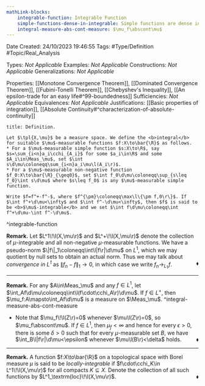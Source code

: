 ```yaml
---
mathLink-blocks:
    integrable-function: Integrable Function
    simple-functions-dense-in-integrable: Simple functions are dense in $L^1$
    integral-measure-abs-cont-measure: $\mu_f\abscont\mu$
---
```


<div class="topSpace"></div>

Date Created: 24/10/2023 19:46:55
Tags: #Type/Definition #Topic/Real_Analysis

Types: <i>Not Applicable</i>
Examples: <i>Not Applicable</i>
Constructions: <i>Not Applicable</i>
Generalizations: <i>Not Applicable</i>

Properties: [[Monotone Convergence Theorem]], [[Dominated Convergence Theorem]], [[Fubini-Tonelli Theorem]], [[Chebyshev's Inequality]], [[An epsilon-trade for an easy life#^99-boundedness]]
Sufficiencies: <i>Not Applicable</i>
Equivalences: <i>Not Applicable</i>
Justifications: [[Basic properties of integration]], [[Absolute Continuity#^characterization-of-absolute-continuity]]

``` ad-Definition
title: Definition.

Let $\tpl{X,\mu}$ be a measure space. We define the <b>integral</b> for suitable $\mu$-measurable functions $f:X\to\bar{\R}$ as follows.
* For a $\mu$-measurable simple function $s:X\to\R$, say $s=\sum_{i<n}a_i\cchi_{A_i}$ for some $a_i\in\R$ and some $A_i\in\Meas_\mu$, set $\int s\d\mu\coloneqq\sum_{i<n}a_i\mu\l(A_i\r)$.
* For a $\mu$-measurable non-negative function $f_0:X\to\bar{\R}_{\geq0}$, set $\int f_0\d\mu\coloneqq\sup_{s\leq f_0}\int s\d\mu$ where $s\leq f_0$ is any $\mu$-measurable simple function.

Write $f=f^+-f^-$, where $f^{\pm}\coloneqq\max\l\{\pm f,0\r\}$. If $\int f^+\d\mu<\infty$ and $\int f^-\d\mu<\infty$, then $f$ is said to be <b>$\mu$-integrable</b> and we set $\int f\d\mu\coloneqq\int f^+\d\mu-\int f^-\d\mu$.

```
^integrable-function

<b>Remark.</b> Let $L^1\!\l(X,\mu\r)$ and $L^+\!\l(X,\mu\r)$ denote the collection of $\mu$-integrable and all non-negative $\mu$-measurable functions. We have a pseudo-norm $\|f\|_1\coloneqq\int\l|f\r|\d\mu$ on $L^1$, which we may quotient by null sets to obtain an actual norm. Thus we may talk about <i>convergence in $L^1$</i> as $\|f_n-f\|_1\to0$, in which case we write $f_n\to_{L_1}\!f$.<span style="float:right;">$\blacklozenge$</span>

---

<b>Remark.</b> For any $A\in\Meas_\mu$ and any $f\in L^1$, let $\int_Af\d\mu\coloneqq\int\l(f\cdot\cchi_A\r)\d\mu$. If $f\in L^+$, then $\mu_f:A\mapsto\int_Af\d\mu$ is a measure on $\Meas_\mu$. ^integral-measure-abs-cont-measure
* Note that $\mu_f\!\l(Z\r)=0$ whenever $\mu\l(Z\r)=0$, so $\mu_f\abscont\mu$. If $f\in L^1$, then $\mu_f<\infty$ and hence for every $\epsilon>0$, there is some $\delta>0$ such that for every $\mu$-measurable set $B$, we have $\int_B\l|f\r|\d\mu<\epsilon$ whenever $\mu\l(B\r)<\delta$ holds.<span style="float:right;">$\blacklozenge$</span>

---

<b>Remark.</b> A function $f:X\to\bar{\R}$ on a topological space with Borel measure $\mu$ is said to be <i>locally-integrable</i> if $f\cdot\cchi_K\in L^1\!\l(X,\mu\r)$ for all compacts $K\subseteq X$. Denote the collection of all such functions by $L^1_\textrm{loc}\!\l(X,\mu\r)$.<span style="float:right;">$\blacklozenge$</span>

